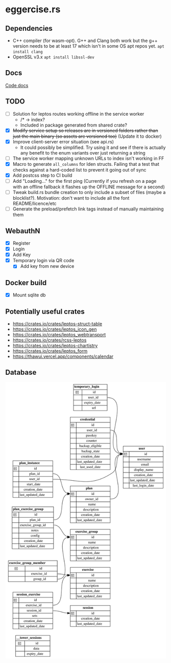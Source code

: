 # eggercise.rs

## Dependencies 
- C++ compiler (for wasm-opt). G++ and Clang both work but the g++ version needs to be at least 17 which isn't in some OS apt repos yet. `apt install clang`
- OpenSSL v3.x `apt install libssl-dev`

## Docs

[Code docs](https://cs2dsb.github.io/eggercise.rs)

## TODO
- [ ] Solution for leptos routes working offline in the service worker
    - /* -> index?
    - Included in package generated from shared crate?
- [x] ~~Modify service setup so releases are in versioned folders rather than just the main binary (so assets are versioned too)~~ (Update it to docker)
- [x] Improve client-server error situation (see api.rs)
    - It could possibly be simplified. Try using it and see if there is actually any benefit to the enum variants over just returning a string
- [ ] The service worker mapping unknown URLs to index isn't working in FF
- [x] Macro to generate `all_columns` for Iden structs. Failing that a test that checks against a hard-coded list to prevent it going out of sync
- [x] Add postcss step to CI build
- [ ] Add "Loading..." for the first ping (Currently if you refresh on a page with an offline fallback it flashes up the OFFLINE message for a second)
- [ ] Tweak build.rs bundle creation to only include a subset of files (maybe a blocklist?). Motivation: don't want to include all the font README/licence/etc
- [ ] Generate the preload/prefetch link tags instead of manually maintaining them

## WebauthN 
- [x] Register
- [x] Login
- [x] Add Key
- [x] Temporary login via QR code
    - [x] Add key from new device

## Docker build
- [x] Mount sqlite db 

## Potentially useful crates

- https://crates.io/crates/leptos-struct-table
- https://crates.io/crates/leptos_icon_gen
- https://crates.io/crates/leptos_webtransport
- https://crates.io/crates/rcss-leptos
- https://crates.io/crates/leptos-chartistry
- https://crates.io/crates/leptos_form
- https://thawui.vercel.app/components/calendar

## Database 

![Database ER diagram](doc/database_diagram.svg "Database ER diagram")